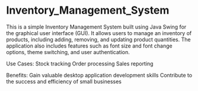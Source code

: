 # Inventory_Management_System
This is a simple Inventory Management System built using Java Swing for the graphical user interface (GUI). It allows users to manage an inventory of products, including adding, removing, and updating product quantities. The application also includes features such as font size and font change options, theme switching, and user authentication.

Use Cases:
Stock tracking
Order processing
Sales reporting

Benefits:
Gain valuable desktop application development skills
Contribute to the success and efficiency of small businesses
